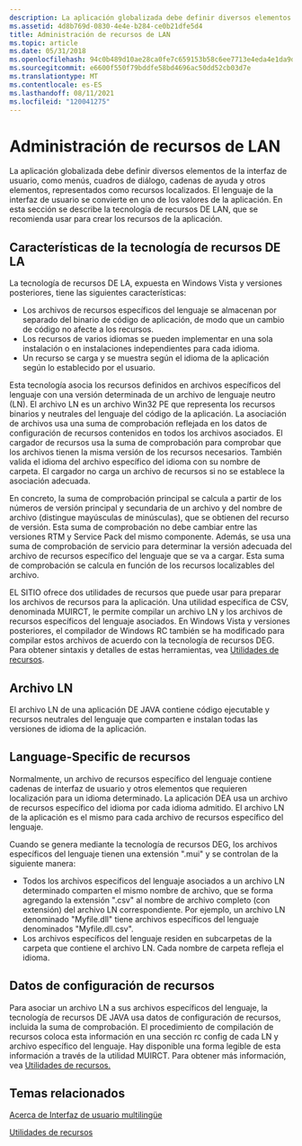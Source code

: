 ```yaml
---
description: La aplicación globalizada debe definir diversos elementos de la interfaz de usuario, como menús, cuadros de diálogo, cadenas de ayuda y otros elementos, representados como recursos localizados.
ms.assetid: 4d8b769d-0830-4e4e-b284-ce0b21dfe5d4
title: Administración de recursos de LAN
ms.topic: article
ms.date: 05/31/2018
ms.openlocfilehash: 94c0b489d10ae28ca0fe7c659153b58c6ee7713e4eda4e1da9d96ffe16ae1a2c
ms.sourcegitcommit: e6600f550f79bddfe58bd4696ac50dd52cb03d7e
ms.translationtype: MT
ms.contentlocale: es-ES
ms.lasthandoff: 08/11/2021
ms.locfileid: "120041275"
---
```

# <a name="mui-resource-management"></a>Administración de recursos de LAN

La aplicación globalizada debe definir diversos elementos de la interfaz de usuario, como menús, cuadros de diálogo, cadenas de ayuda y otros elementos, representados como recursos localizados. El lenguaje de la interfaz de usuario se convierte en uno de los valores de la aplicación. En esta sección se describe la tecnología de recursos DE LAN, que se recomienda usar para crear los recursos de la aplicación.

## <a name="features-of-the-mui-resource-technology"></a>Características de la tecnología de recursos DE LA

La tecnología de recursos DE LA, expuesta en Windows Vista y versiones posteriores, tiene las siguientes características:

-   Los archivos de recursos específicos del lenguaje se almacenan por separado del binario de código de aplicación, de modo que un cambio de código no afecte a los recursos.
-   Los recursos de varios idiomas se pueden implementar en una sola instalación o en instalaciones independientes para cada idioma.
-   Un recurso se carga y se muestra según el idioma de la aplicación según lo establecido por el usuario.

Esta tecnología asocia los recursos definidos en archivos específicos del lenguaje con una versión determinada de un archivo de lenguaje neutro (LN). El archivo LN es un archivo Win32 PE que representa los recursos binarios y neutrales del lenguaje del código de la aplicación. La asociación de archivos usa una suma de comprobación reflejada en los datos de configuración de recursos contenidos en todos los archivos asociados. El cargador de recursos usa la suma de comprobación para comprobar que los archivos tienen la misma versión de los recursos necesarios. También valida el idioma del archivo específico del idioma con su nombre de carpeta. El cargador no carga un archivo de recursos si no se establece la asociación adecuada.

En concreto, la suma de comprobación principal se calcula a partir de los números de versión principal y secundaria de un archivo y del nombre de archivo (distingue mayúsculas de minúsculas), que se obtienen del recurso de versión. Esta suma de comprobación no debe cambiar entre las versiones RTM y Service Pack del mismo componente. Además, se usa una suma de comprobación de servicio para determinar la versión adecuada del archivo de recursos específico del lenguaje que se va a cargar. Esta suma de comprobación se calcula en función de los recursos localizables del archivo.

EL SITIO ofrece dos utilidades de recursos que puede usar para preparar los archivos de recursos para la aplicación. Una utilidad específica de CSV, denominada MUIRCT, le permite compilar un archivo LN y los archivos de recursos específicos del lenguaje asociados. En Windows Vista y versiones posteriores, el compilador de Windows RC también se ha modificado para compilar estos archivos de acuerdo con la tecnología de recursos DEG. Para obtener sintaxis y detalles de estas herramientas, vea [Utilidades de recursos](resource-utilities.md).

## <a name="ln-file"></a>Archivo LN

El archivo LN de una aplicación DE JAVA contiene código ejecutable y recursos neutrales del lenguaje que comparten e instalan todas las versiones de idioma de la aplicación.

## <a name="language-specific-resource-file"></a>Language-Specific de recursos

Normalmente, un archivo de recursos específico del lenguaje contiene cadenas de interfaz de usuario y otros elementos que requieren localización para un idioma determinado. La aplicación DEA usa un archivo de recursos específico del idioma por cada idioma admitido. El archivo LN de la aplicación es el mismo para cada archivo de recursos específico del lenguaje.

Cuando se genera mediante la tecnología de recursos DEG, los archivos específicos del lenguaje tienen una extensión ".mui" y se controlan de la siguiente manera:

-   Todos los archivos específicos del lenguaje asociados a un archivo LN determinado comparten el mismo nombre de archivo, que se forma agregando la extensión ".csv" al nombre de archivo completo (con extensión) del archivo LN correspondiente. Por ejemplo, un archivo LN denominado "Myfile.dll" tiene archivos específicos del lenguaje denominados "Myfile.dll.csv".
-   Los archivos específicos del lenguaje residen en subcarpetas de la carpeta que contiene el archivo LN. Cada nombre de carpeta refleja el idioma.

## <a name="resource-configuration-data"></a>Datos de configuración de recursos

Para asociar un archivo LN a sus archivos específicos del lenguaje, la tecnología de recursos DE JAVA usa datos de configuración de recursos, incluida la suma de comprobación. El procedimiento de compilación de recursos coloca esta información en una sección rc config de cada LN y archivo específico del lenguaje. Hay disponible una forma legible de esta información a través de la utilidad MUIRCT. Para obtener más información, vea [Utilidades de recursos.](resource-utilities.md)

## <a name="related-topics"></a>Temas relacionados

<dl> <dt>

[Acerca de Interfaz de usuario multilingüe](about-multilingual-user-interface.md)
</dt> <dt>

[Utilidades de recursos](resource-utilities.md)
</dt> </dl>

 

 




